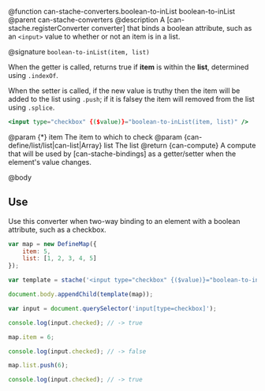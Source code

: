 @function can-stache-converters.boolean-to-inList boolean-to-inList
@parent can-stache-converters
@description A [can-stache.registerConverter converter] that binds a boolean attribute, such as an `<input>` value to whether or not an item is in a list.

@signature `boolean-to-inList(item, list)`

When the getter is called, returns true if **item** is within the **list**, determined using `.indexOf`.

When the setter is called, if the new value is truthy then the item will be added to the list using `.push`; if it is falsey the item will removed from the list using `.splice`.

```handlebars
<input type="checkbox" {($value)}="boolean-to-inList(item, list)" />
```

@param {*} item The item to which to check
@param {can-define/list/list|can-list|Array} list The list
@return {can-compute} A compute that will be used by [can-stache-bindings] as a getter/setter when the element's value changes.

@body

## Use

Use this converter when two-way binding to an element with a boolean attribute, such as a checkbox.

```js
var map = new DefineMap({
	item: 5,
	list: [1, 2, 3, 4, 5]
});

var template = stache('<input type="checkbox" {($value)}="boolean-to-inList(item, list)" />');

document.body.appendChild(template(map));

var input = document.querySelector('input[type=checkbox]');

console.log(input.checked); // -> true

map.item = 6;

console.log(input.checked); // -> false

map.list.push(6);

console.log(input.checked); // -> true
```

